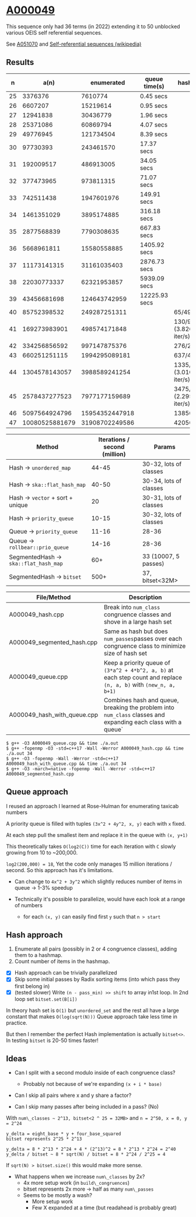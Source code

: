 # [A000049](https://oeis.org/A000049)

This sequence only had 36 terms (in 2022) extending it to 50 unblocked various OEIS self referential sequences.

See [A051070](https://oeis.org/A051070) and
[Self-referential sequences (wikipedia)](https://en.wikipedia.org/wiki/On-Line_Encyclopedia_of_Integer_Sequences#Self-referential_sequences)

## Results

| n  | a(n)          | enumerated    | queue time(s)  | hash time(s) |
|----|---------------|---------------|----------------|--------------|
| 25 | 3376376       | 7610774       | 0.45    secs   | |
| 26 | 6607207       | 15219614      | 0.95    secs   | |
| 27 | 12941838      | 30436779      | 1.96    secs   | |
| 28 | 25371086      | 60869794      | 4.07    secs   | |
| 29 | 49776945      | 121734504     | 8.39    secs   | |
| 30 | 97730393      | 243461570     | 17.37   secs   | |
| 31 | 192009517     | 486913005     | 34.05   secs   | |
| 32 | 377473965     | 973811315     | 71.07   secs   | |
| 33 | 742511438     | 1947601976    | 149.91  secs   | |
| 34 | 1461351029    | 3895174885    | 316.18  secs   | |
| 35 | 2877568839    | 7790308635    | 667.83  secs   | |
| 36 | 5668961811    | 15580558885   | 1405.92 secs   | |
| 37 | 11173141315   | 31161035403   | 2876.73 secs   | |
| 38 | 22030773337   | 62321953857   | 5939.09 secs   | |
| 39 | 43456681698   | 124643742959  | 12225.93 secs  | |
| 40 | 85752398532   | 249287251311  |                | 65/490 |
| 41 | 169273983901  | 498574171848  |                | 130/970 (3.826e9 iter/s) |
| 42 | 334256856592  | 997147875376  |                | 276/2124 |
| 43 | 660251251115  | 1994295089181 |                | 637/4940 |
| 44 | 1304578143057 | 3988589241254 |                | 1335/10377 (3.010e9 iter/s) |
| 45 | 2578437277523 | 7977177159689 |                | 3475/27095 (2.295e9 iter/s) |
| 46 | 5097564924796 | 15954352447918 |               | 13850/108094 |
| 47 | 10080525881679 | 31908702249586 |              | 42050/331300 |



| Method | Iterations / second (million) | Params |
|--------|-------------------------------|--------|
| Hash -> `unordered_map`               | 44-45 | 30-32, lots of classes |
| Hash -> `ska::flat_hash_map`          | 40-50 | 30-34, lots of classes |
| Hash -> `vector` + sort + unique      | 20    | 30-31, lots of classes |
| Hash -> `priority_queue`              | 10-15 | 30-32, lots of classes |
| Queue -> `priority_queue`             | 11-16 | 28-36 |
| Queue -> `rollbear::prio_queue`       | 14-16 | 28-36 |
| SegmentedHash -> `ska::flat_hash_map` | 60+   | 33 (10007, 5 passes) |
| SegmentedHash -> `bitset`             | 500+  | 37, bitset<32M> |


| File/Method | Description |
|-------------|-------------|
| A000049_hash.cpp | Break into `num_class` congruence classes and shove in a large hash set |
  A000049_segmented_hash.cpp | Same as hash but does `num_passes`passes over each congruence class to minimize size of hash set |
| A000049_queue.cpp | Keep a priority queue of `(3*a^2 + 4*b^2, a, b)` at each step count and replace `(n, a, b)` with `(new_n, a, b+1)` |
| A000049_hash_with_queue.cpp | Combines hash and queue, breaking the problem into `num_class` classes and expanding each class with a queue` |


```
$ g++ -O3 A000049_queue.cpp && time ./a.out
$ g++ -fopenmp -O3 -std=c++17 -Wall -Werror A000049_hash.cpp && time ./a.out 34
$ g++ -O3 -fopenmp -Wall -Werror -std=c++17 A000049_hash_with_queue.cpp && time ./a.out 34
$ g++ -O3 -march=native -fopenmp -Wall -Werror -std=c++17 A000049_segmented_hash.cpp
```


## Queue approach

I reused an approach I learned at Rose-Hulman for enumerating taxicab numbers

A priority queue is filled with tuples `(3x^2 + 4y^2, x, y)` each with `x` fixed.

At each step pull the smallest item and replace it in the queue with `(x, y+1)`

This theoretically takes `O(log2(C))` time for each iteration with `C` slowly growing from 10 to ~200,000.

`log2(200,000) = 18`, Yet the code only manages 15 million iterations / second. So this approach has it's limitations.

* Can change to `4x^2 + 3y^2` which slightly reduces number of items in queue -> 1-3% speedup

* Technically it's possible to parallelize, would have each look at a range of numbers
  * for each `(x, y)` can easily find first `y` such that `n > start`

## Hash approach

1. Enumerate all pairs (possibly in 2 or 4 congruence classes), adding them to a hashmap.
1. Count number of items in the hashmap.

* [X] Hash approach can be trivially parallelized
* [X] Skip some initial passes by Radix sorting items (into which pass they first belong in)
* [X] (tested slower) Write `(n - pass_min) >> shift` to array in1st loop. In 2nd loop set `bitset.set(B[i])`

In theory hash set is `O(1)` but `unordered_set` and the rest all have a large constant
that makes `O(log(sqrt(N)))` Queue approach take less time in practice.

But then I remember the perfect Hash implementation is actually `bitset<>`.
In testing `bitset` is 20-50 times faster!

## Ideas

* Can I split with a second modulo inside of each congruence class?
  * Probably not because of we're expanding `(x + i * base)`
* Can I skip all pairs where x and y share a factor?

* Can I skip many passes after being included in a pass? (No)

With `num\_classes ~ 2^13, bitset<2 ^ 25 = 32MB>` and `n = 2^50, x = 0, y = 2^24`

```
y_delta = eight_base * y + four_base_squared
bitset represents 2^25 * 2^13

y_delta = 8 * 2^13 * 2^24 + 4 * (2^13)^2 = 8 * 2^13 * 2^24 = 2^40
y_delta / bitset ~ 8 * sqrt(N) / bitset = 8 * 2^24 / 2^25 = 4
```

If `sqrt(N) > bitset.size()` this would make more sense.

* What happens when we increase `num\_classes` by 2x?
  * 4x more setup work (in `build\_congruences`)
  * bitset represents 2x more -> half as many `num\_passes`
  * Seems to be mostly a wash?
    * More setup work
    * Few X expanded at a time (but readahead is probably great)
